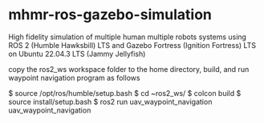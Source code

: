 # mhmr-ros-gazebo-simulation
High fidelity simulation of multiple human multiple robots systems using ROS 2 (Humble Hawksbill) LTS and Gazebo Fortress (Ignition Fortress) LTS on Ubuntu 22.04.3 LTS (Jammy Jellyfish)


copy the ros2_ws workspace folder to the home directory, build, and run waypoint navigation program as follows

$ source /opt/ros/humble/setup.bash
$ cd ~ros2_ws/
$ colcon build
$ source install/setup.bash
$ ros2 run uav_waypoint_navigation uav_waypoint_navigation

